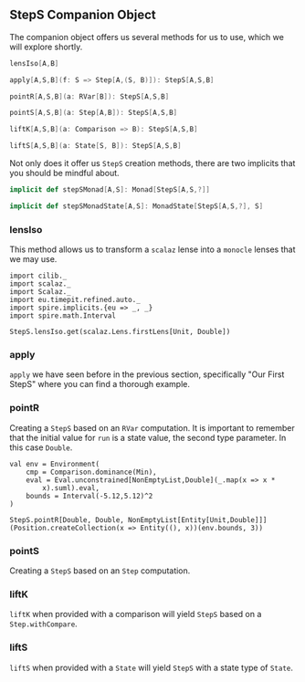 ## StepS Companion Object

The companion object offers us several methods for us to use, which we will explore shortly.

```scala
lensIso[A,B]

apply[A,S,B](f: S => Step[A,(S, B)]): StepS[A,S,B]

pointR[A,S,B](a: RVar[B]): StepS[A,S,B]

pointS[A,S,B](a: Step[A,B]): StepS[A,S,B]

liftK[A,S,B](a: Comparison => B): StepS[A,S,B]

liftS[A,S,B](a: State[S, B]): StepS[A,S,B]
```

Not only does it offer us `StepS` creation methods, there are two implicits that you should be mindful about.

```scala
implicit def stepSMonad[A,S]: Monad[StepS[A,S,?]]

implicit def stepSMonadState[A,S]: MonadState[StepS[A,S,?], S]
```

### lensIso

This method allows us to transform a `scalaz` lense into a `monocle` lenses that we may use.

```tut:book:invisible
import cilib._
import scalaz._
import Scalaz._
import eu.timepit.refined.auto._
import spire.implicits.{eu => _, _}
import spire.math.Interval
```
```tut:book
StepS.lensIso.get(scalaz.Lens.firstLens[Unit, Double])
```

### apply

`apply` we have seen before in the previous section, specifically "Our First StepS" where you can find a thorough example.

### pointR

Creating a `StepS` based on an `RVar` computation.
It is important to remember that the initial value for `run` is a state value, the second type parameter.
In this case `Double`.

```tut:book:invisible
val env = Environment(
    cmp = Comparison.dominance(Min),
    eval = Eval.unconstrained[NonEmptyList,Double](_.map(x => x *
        x).suml).eval,
    bounds = Interval(-5.12,5.12)^2
)
```
```tut:book
StepS.pointR[Double, Double, NonEmptyList[Entity[Unit,Double]]](Position.createCollection(x => Entity((), x))(env.bounds, 3))
```

### pointS

Creating a `StepS` based on an `Step` computation.

### liftK

`liftK` when provided with a comparison will yield `StepS` based on a `Step.withCompare`.

### liftS

`liftS` when provided with a `State` will yield `StepS` with a state type of `State`.